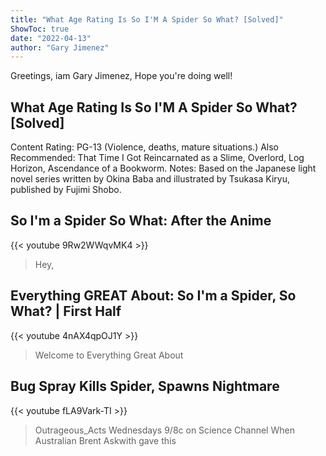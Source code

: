 ```yaml
---
title: "What Age Rating Is So I'M A Spider So What? [Solved]"
ShowToc: true 
date: "2022-04-13"
author: "Gary Jimenez" 
---
```


Greetings, iam Gary Jimenez, Hope you're doing well!
## What Age Rating Is So I'M A Spider So What? [Solved]
Content Rating: PG-13 (Violence, deaths, mature situations.) Also Recommended: That Time I Got Reincarnated as a Slime, Overlord, Log Horizon, Ascendance of a Bookworm. Notes: Based on the Japanese light novel series written by Okina Baba and illustrated by Tsukasa Kiryu, published by Fujimi Shobo.

## So I'm a Spider So What: After the Anime
{{< youtube 9Rw2WWqvMK4 >}}
>Hey, 

## Everything GREAT About: So I'm a Spider, So What? | First Half
{{< youtube 4nAX4qpOJ1Y >}}
>Welcome to Everything Great About 

## Bug Spray Kills Spider, Spawns Nightmare
{{< youtube fLA9Vark-TI >}}
>Outrageous_Acts Wednesdays 9/8c on Science Channel When Australian Brent Askwith gave this 

